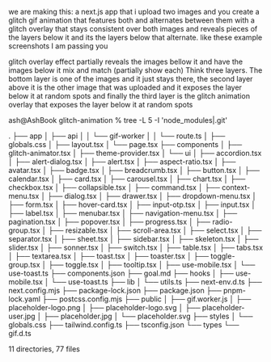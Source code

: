 we are making this: a next.js app that i upload two images and you create a glitch gif animation that features both and alternates between them with a glitch overlay that stays consistent over both images and reveals pieces of the layers below it and its the layers below that alternate. like these example screenshots I am passing you

glitch overlay effect partially reveals the images bellow it and have the images below it mix and match (partially show each) Think three layers. The bottom layer is one of the images and it just  stays there, the second layer above it is the other image that was uploaded and it exposes the layer below it at random spots and finally the third layer is the glitch animation overlay that exposes the layer below it at random spots

ash@AshBook glitch-animation % tree -L 5 -I 'node_modules|.git'

.
├── app
│   ├── api
│   │   └── gif-worker
│   │       └── route.ts
│   ├── globals.css
│   ├── layout.tsx
│   └── page.tsx
├── components
│   ├── glitch-animator.tsx
│   ├── theme-provider.tsx
│   └── ui
│       ├── accordion.tsx
│       ├── alert-dialog.tsx
│       ├── alert.tsx
│       ├── aspect-ratio.tsx
│       ├── avatar.tsx
│       ├── badge.tsx
│       ├── breadcrumb.tsx
│       ├── button.tsx
│       ├── calendar.tsx
│       ├── card.tsx
│       ├── carousel.tsx
│       ├── chart.tsx
│       ├── checkbox.tsx
│       ├── collapsible.tsx
│       ├── command.tsx
│       ├── context-menu.tsx
│       ├── dialog.tsx
│       ├── drawer.tsx
│       ├── dropdown-menu.tsx
│       ├── form.tsx
│       ├── hover-card.tsx
│       ├── input-otp.tsx
│       ├── input.tsx
│       ├── label.tsx
│       ├── menubar.tsx
│       ├── navigation-menu.tsx
│       ├── pagination.tsx
│       ├── popover.tsx
│       ├── progress.tsx
│       ├── radio-group.tsx
│       ├── resizable.tsx
│       ├── scroll-area.tsx
│       ├── select.tsx
│       ├── separator.tsx
│       ├── sheet.tsx
│       ├── sidebar.tsx
│       ├── skeleton.tsx
│       ├── slider.tsx
│       ├── sonner.tsx
│       ├── switch.tsx
│       ├── table.tsx
│       ├── tabs.tsx
│       ├── textarea.tsx
│       ├── toast.tsx
│       ├── toaster.tsx
│       ├── toggle-group.tsx
│       ├── toggle.tsx
│       ├── tooltip.tsx
│       ├── use-mobile.tsx
│       └── use-toast.ts
├── components.json
├── goal.md
├── hooks
│   ├── use-mobile.tsx
│   └── use-toast.ts
├── lib
│   └── utils.ts
├── next-env.d.ts
├── next.config.mjs
├── package-lock.json
├── package.json
├── pnpm-lock.yaml
├── postcss.config.mjs
├── public
│   ├── gif.worker.js
│   ├── placeholder-logo.png
│   ├── placeholder-logo.svg
│   ├── placeholder-user.jpg
│   ├── placeholder.jpg
│   └── placeholder.svg
├── styles
│   └── globals.css
├── tailwind.config.ts
├── tsconfig.json
└── types
    └── gif.d.ts

11 directories, 77 files